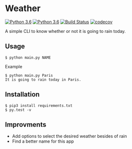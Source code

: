 # Weather

[![Python 3.6](https://img.shields.io/badge/python-3.6-blue.svg)](https://www.python.org/downloads/release/python-360/)
[![Python 3.6](https://img.shields.io/badge/python-3.7-blue.svg)](https://www.python.org/downloads/release/python-370/)
[![Build Status](https://travis-ci.com/thomasperrot/weather.svg?branch=master)](https://travis-ci.org/thomasperrot/weather)
[![codecov](https://codecov.io/gh/thomasperrot/wheather/branch/master/graph/badge.svg)](https://codecov.io/gh/thomasperrot/wheather)

A simple CLI to know whether or not it is going to rain today.

## Usage

```
$ python main.py NAME
```

Example

```
$ python main.py Paris
It is going to rain today in Paris.
```

## Installation

```
$ pip3 install requirements.txt
$ py.test -v
```

## Improvments

- Add options to select the desired weather besides of rain
- Find a better name for this app
